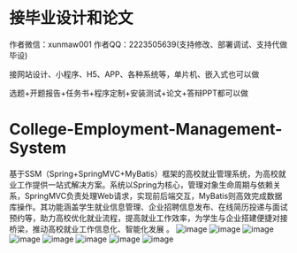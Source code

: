 # 接毕业设计和论文
作者微信：xunmaw001  作者QQ：2223505639(支持修改、部署调试、支持代做毕设)

接网站设计、小程序、H5、APP、各种系统等，单片机、嵌入式也可以做

选题+开题报告+任务书+程序定制+安装测试+论文+答辩PPT都可以做
# College-Employment-Management-System
基于SSM（Spring+SpringMVC+MyBatis）框架的高校就业管理系统，为高校就业工作提供一站式解决方案。系统以Spring为核心，管理对象生命周期与依赖关系，SpringMVC负责处理Web请求，实现前后端交互，MyBatis则高效完成数据库操作。其功能涵盖学生就业信息管理、企业招聘信息发布、在线简历投递与面试预约等，助力高校优化就业流程，提高就业工作效率，为学生与企业搭建便捷对接桥梁，推动高校就业工作信息化、智能化发展 。 
![image](https://github.com/user-attachments/assets/71640bbd-da9c-4f47-b65b-8d57982858b0)
![image](https://github.com/user-attachments/assets/21f6210b-d698-41d2-9b5a-8ad7b22388ba)
![image](https://github.com/user-attachments/assets/f4694d72-ded6-4b52-8cfe-4f49efe087b1)
![image](https://github.com/user-attachments/assets/8bf7333b-e415-4e60-be8b-e966dcd5cbfa)
![image](https://github.com/user-attachments/assets/45814633-1e49-4ce7-9e2d-2023d8bf1138)
![image](https://github.com/user-attachments/assets/2101ae2b-775d-4b85-b92b-32265bac4239)
![image](https://github.com/user-attachments/assets/12619550-29ea-4b4e-8788-d025a8c27052)
![image](https://github.com/user-attachments/assets/2c5bf3cb-6a73-46de-88cb-8e9f51a72be2)

